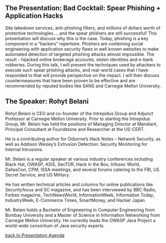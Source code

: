 ## The Presentation: Bad Cocktail: Spear Phishing + Application Hacks

Site takedown services, anti-phishing filters, and millions of dollars
worth of protective technologies…..and the spear phishers are still
successful\! This presentation will discuss why this is the case. Today,
phishing is a key component in a “hackers” repertoire. Phishers are
combining social engineering with application security flaws in well
known websites to make automated detection of targeted phishing attacks
almost impossible. The result - hijacked online brokerage accounts,
stolen identities and e-bank robberies. During this talk, I will present
the techniques used by attackers to execute such spear phishing attacks,
and real-world cases that I have responded to that will provide
perspective on the impact. I will then discuss countermeasures that have
been proven to be effective and are recommended by reputed bodies like
SANS and Carnegie Mellon University.

## The Speaker: Rohyt Belani

Rohyt Belani is CEO and co-founder of the Intrepidus Group and Adjunct
Professor at Carnegie Mellon University. Prior to starting the
Intrepidus Group, Mr. Belani has held the positions of Managing Director
at Mandiant, Principal Consultant at Foundstone and Researcher at the
US-CERT.

He is a contributing author for Osborne’s Hack Notes – Network Security,
as well as Addison Wesley’s Extrusion Detection: Security Monitoring for
Internal Intrusions.

Mr. Belani is a regular speaker at various industry conferences
including Black Hat, OWASP, ASIS, SecTOR, Hack in the Box, Infosec
World, DallasCon, CPM, ISSA meetings, and several forums catering to the
FBI, US Secret Service, and US Military.

He has written technical articles and columns for online publications
like Securityfocus and SC magazine, and has been interviewed by BBC
Radio, Forbes magazine, TechNewsWorld, InformationWeek, Information
Today, IndustryWeek, E-Commerce Times, SmartMoney, and Hacker Japan.

Mr. Belani holds a Bachelor of Engineering in Computer Engineering from
Bombay University and a Master of Science in Information Networking from
Carnegie Mellon University. He currently leads the OWASP Java Project a
world-wide consortium of Java security experts.

[back to Presentation
Agenda](Front_Range_OWASP_Conference_2009#Agenda_and_Presentations:_5_March_2009 "wikilink")